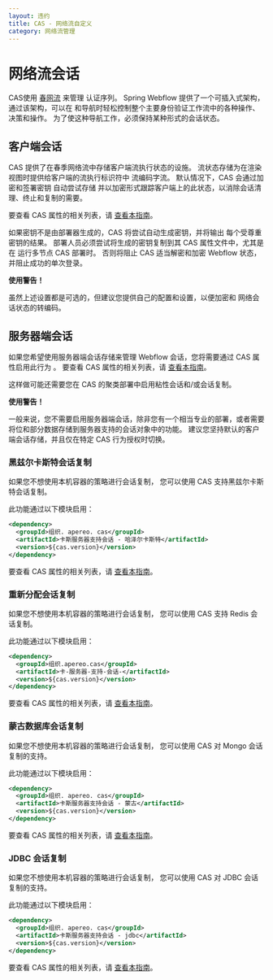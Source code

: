 ```yaml
---
layout: 违约
title: CAS - 网络流自定义
category: 网络流管理
---
```


# 网络流会话

CAS使用 [春网流](https://github.com/spring-projects/spring-webflow) 来管理 认证序列。 Spring Webflow 提供了一个可插入式架构，通过该架构，可以在 和导航时轻松控制整个主要身份验证工作流中的各种操作、 决策和操作。 为了使这种导航工作，必须保持某种形式的会话状态。

## 客户端会话

CAS 提供了在春季网络流中存储客户端流执行状态的设施。 流状态存储为在渲染视图时提供给客户端的流执行标识符中 流编码字流。 默认情况下，CAS 会通过加密和签署密钥 自动尝试存储 并以加密形式跟踪客户端上的此状态，以消除会话清理、终止和复制的需要。

要查看 CAS 属性的相关列表，请 [查看本指南](../configuration/Configuration-Properties.html#spring-webflow)。

如果密钥不是由部署器生成的，CAS 将尝试自动生成密钥，并将输出 每个受尊重密钥的结果。 部署人员必须尝试将生成的密钥复制到其 CAS 属性文件中，尤其是在 运行多节点 CAS 部署时。 否则将阻止 CAS 适当解密和加密 Webflow 状态，并阻止成功的单次登录。

<div class="alert alert-warning"><strong>使用警告！</strong><p>
虽然上述设置都是可选的，但建议您提供自己的配置和设置，以便加密和
网络会话状态的转编码。</p></div>

## 服务器端会话

如果您希望使用服务器端会话存储来管理 Webflow 会话，您将需要通过 CAS 属性启用此行为 。 要查看 CAS 属性的相关列表，请 [查看本指南](../configuration/Configuration-Properties.html#spring-webflow)。

这样做可能还需要您在 CAS 的聚类部署中启用粘性会话和/或会话复制。

<div class="alert alert-warning"><strong>使用警告！</strong><p>
一般来说，您不需要启用服务器端会话，除非您有一个相当专业的部署，或者需要将位和部分数据存储到服务器支持的会话对象中的功能。 建议您坚持默认的客户端会话存储，并且仅在特定 CAS 行为授权时切换。</p></div>

### 黑兹尔卡斯特会话复制

如果您不想使用本机容器的策略进行会话复制， 您可以使用 CAS 支持黑兹尔卡斯特会话复制。

此功能通过以下模块启用：

```xml
<dependency>
  <groupId>组织. apereo. cas</groupId>
  <artifactId>卡斯服务器支持会话 - 哈泽尔卡斯特</artifactId>
  <version>${cas.version}</version>
</dependency>
```

要查看 CAS 属性的相关列表，请 [查看本指南](../configuration/Configuration-Properties.html#spring-webflow)。

### 重新分配会话复制

如果您不想使用本机容器的策略进行会话复制， 您可以使用 CAS 支持 Redis 会话复制。

此功能通过以下模块启用：

```xml
<dependency>
  <groupId>组织.apereo.cas</groupId>
  <artifactId>卡-服务器-支持-会话-</artifactId>
  <version>${cas.version}</version>
</dependency>
```

要查看 CAS 属性的相关列表，请 [查看本指南](../configuration/Configuration-Properties.html#spring-webflow)。

### 蒙古数据库会话复制

如果您不想使用本机容器的策略进行会话复制， 您可以使用 CAS 对 Mongo 会话复制的支持。

此功能通过以下模块启用：

```xml
<dependency>
  <groupId>组织. apereo. cas</groupId>
  <artifactId>卡斯服务器支持会话 - 蒙古</artifactId>
  <version>${cas.version}</version>
</dependency>
```

要查看 CAS 属性的相关列表，请 [查看本指南](../configuration/Configuration-Properties.html#spring-webflow)。

### JDBC 会话复制

如果您不想使用本机容器的策略进行会话复制， 您可以使用 CAS 对 JDBC 会话复制的支持。

此功能通过以下模块启用：

```xml
<dependency>
  <groupId>组织. apereo. cas</groupId>
  <artifactId>卡斯服务器支持会话 - jdbc</artifactId>
  <version>${cas.version}</version>
</dependency>
```

要查看 CAS 属性的相关列表，请 [查看本指南](../configuration/Configuration-Properties.html#spring-webflow)。
